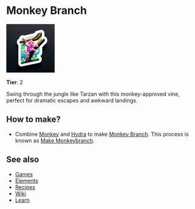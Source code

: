 # Monkey Branch

![](../images/item.monkeybranch.png)

**Tier**: 2

Swing through the jungle like Tarzan with this monkey-approved vine, perfect for dramatic escapes and awkward landings.

## How to make?

* Combine [Monkey](/wiki/elements/monkey) and [Hydra](/wiki/elements/hydra) to make [Monkey Branch](/wiki/elements/monkey-branch). This process is known as [Make Monkeybranch](/wiki/recipes/make-monkeybranch).

## See also

* [Games](/wiki/games)
* [Elements](/wiki/elements)
* [Recipes](/wiki/recipes)
* [Wiki](/wiki/index)
* [Learn](/learn/index)